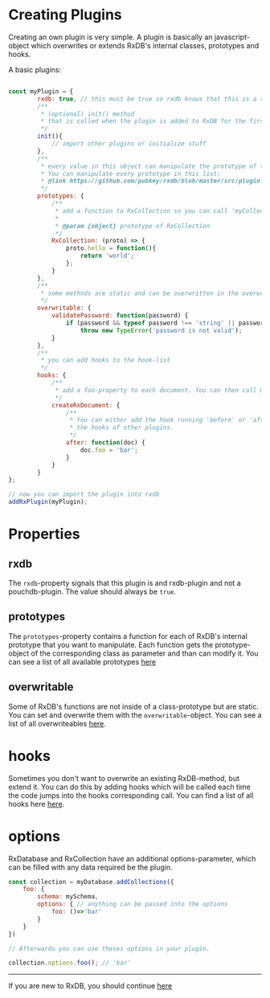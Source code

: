 # Creating Plugins

Creating an own plugin is very simple. A plugin is basically an javascript-object which overwrites or extends RxDB's internal classes, prototypes and hooks.

A basic plugins:

```javascript

const myPlugin = {
        rxdb: true, // this must be true so rxdb knows that this is a rxdb-plugin and not a pouchdb-plugin
        /**
         * (optional) init() method
         * that is called when the plugin is added to RxDB for the first time.
         */
        init(){
            // import other plugins or initialize stuff
        },
        /**
         * every value in this object can manipulate the prototype of the keynames class
         * You can manipulate every prototype in this list:
         * @link https://github.com/pubkey/rxdb/blob/master/src/plugin.ts#L22
         */
        prototypes: {
            /**
             * add a function to RxCollection so you can call 'myCollection.hello()'
             *
             * @param {object} prototype of RxCollection
             */
            RxCollection: (proto) => {
                proto.hello = function(){
                    return 'world';
                };
            }
        },
        /**
         * some methods are static and can be overwritten in the overwriteable-object
         */
        overwritable: {
            validatePassword: function(password) {
                if (password && typeof password !== 'string' || password.length < 10)
                    throw new TypeError('password is not valid');
            }
        },
        /**
         * you can add hooks to the hook-list
         */
        hooks: {
            /**
             * add a foo-property to each document. You can then call myDocument.foo (='bar')
             */
            createRxDocument: {
                /**
                 * You can either add the hook running 'before' or 'after'
                 * the hooks of other plugins.
                 */
                after: function(doc) {
                    doc.foo = 'bar';
                }
            }
        }
};

// now you can import the plugin into rxdb
addRxPlugin(myPlugin);
```

# Properties

## rxdb

The `rxdb`-property signals that this plugin is and rxdb-plugin and not a pouchdb-plugin. The value should always be `true`.

## prototypes

The `prototypes`-property contains a function for each of RxDB's internal prototype that you want to manipulate. Each function gets the prototype-object of the corresponding class as parameter and than can modify it. You can see a list of all available prototypes [here](https://github.com/pubkey/rxdb/blob/master/src/plugin.ts)

## overwritable

Some of RxDB's functions are not inside of a class-prototype but are static. You can set and overwrite them with the `overwritable`-object. You can see a list of all overwriteables [here](https://github.com/pubkey/rxdb/blob/master/src/overwritable.ts).

# hooks

Sometimes you don't want to overwrite an existing RxDB-method, but extend it. You can do this by adding hooks which will be called each time the code jumps into the hooks corresponding call. You can find a list of all hooks here [here](https://github.com/pubkey/rxdb/blob/master/src/hooks.ts).

# options

RxDatabase and RxCollection have an additional options-parameter, which can be filled with any data required be the plugin.

```javascript
const collection = myDatabase.addCollections({
    foo: {
        schema: mySchema,
        options: { // anything can be passed into the options
            foo: ()=>'bar'
        }
    }
})

// Afterwards you can use theses options in your plugin.

collection.options.foo(); // 'bar'
```

--------------------------------------------------------------------------------

If you are new to RxDB, you should continue [here](./adapters.md)
